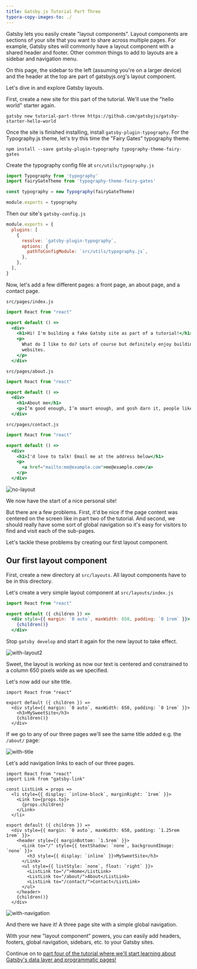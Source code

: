 ```yaml
---
title: Gatsby.js Tutorial Part Three
typora-copy-images-to: ./
---
```


Gatsby lets you easily create "layout components". Layout components are sections of your site that you want to share across multiple pages. For example, Gatsby sites will commonly have a layout component with a shared header and footer. Other common things to add to layouts are a sidebar and navigation menu.

On this page, the sidebar to the left (assuming you're on a larger device) and the header at the top are part of gatsbyjs.org's layout component.

Let's dive in and explore Gatsby layouts.

First, create a new site for this part of the tutorial. We'll use the "hello world" starter again.

```shell
gatsby new tutorial-part-three https://github.com/gatsbyjs/gatsby-starter-hello-world
```

Once the site is finished installing, install `gatsby-plugin-typography`. For the Typography.js theme, let's try this time the "Fairy Gates" typography theme.

```shell
npm install --save gatsby-plugin-typography typography-theme-fairy-gates
```

Create the typography config file at `src/utils/typography.js`

```javascript
import Typography from 'typography'
import fairyGateTheme from 'typography-theme-fairy-gates'

const typography = new Typography(fairyGateTheme)

module.exports = typography
```

Then our site's `gatsby-config.js`

```javascript
module.exports = {
  plugins: [
    {
      resolve: `gatsby-plugin-typography`,
      options: {
        pathToConfigModule: `src/utils/typography.js`,
      },
    },
  ],
}
```

Now, let's add a few different pages: a front page, an about page, and a contact page.

`src/pages/index.js`

```jsx
import React from "react"

export default () =>
  <div>
    <h1>Hi! I'm building a fake Gatsby site as part of a tutorial!</h1>
    <p>
      What do I like to do? Lots of course but definitely enjoy building
      websites.
    </p>
  </div>
```

`src/pages/about.js`

```jsx
import React from "react"

export default () =>
  <div>
    <h1>About me</h1>
    <p>I’m good enough, I’m smart enough, and gosh darn it, people like me!</p>
  </div>
```

`src/pages/contact.js`

```jsx
import React from "react"

export default () =>
  <div>
    <h1>I'd love to talk! Email me at the address below</h1>
    <p>
      <a href="mailto:me@example.com">me@example.com</a>
    </p>
  </div>
```



![no-layout](no-layout.png)

We now have the start of a nice personal site!

But there are a few problems. First, it'd be nice if the page content was centered on the screen like in part two of the tutorial. And second, we should really have some sort of global navigation so it's easy for visitors to find and visit each of the sub-pages.

Let's tackle these problems by creating our first layout component.

## Our first layout component

First, create a new directory at `src/layouts`. All layout components have to be in this directory.

Let's create a very simple layout component at `src/layouts/index.js`

```jsx
import React from "react"

export default ({ children }) =>
  <div style={{ margin: `0 auto`, maxWidth: 650, padding: `0 1rem` }}>
    {children()}
  </div>
```

Stop `gatsby develop` and start it again for the new layout to take effect.

![with-layout2](with-layout2.png)

Sweet, the layout is working as now our text is centered and constrained to a column 650 pixels wide as we specified.

Let's now add our site title.

```jsx{5}
import React from "react"

export default ({ children }) =>
  <div style={{ margin: `0 auto`, maxWidth: 650, padding: `0 1rem` }}>
    <h3>MySweetSite</h3>
    {children()}
  </div>
```

If we go to any of our three pages we'll see the same title added e.g. the `/about/` page:

![with-title](with-title.png)

Let's add navigation links to each of our three pages.

```jsx{2-9,12-22}
import React from "react"
import Link from "gatsby-link"

const ListLink = props =>
  <li style={{ display: `inline-block`, marginRight: `1rem` }}>
    <Link to={props.to}>
      {props.children}
    </Link>
  </li>

export default ({ children }) =>
  <div style={{ margin: `0 auto`, maxWidth: 650, padding: `1.25rem 1rem` }}>
    <header style={{ marginBottom: `1.5rem` }}>
      <Link to="/" style={{ textShadow: `none`, backgroundImage: `none` }}>
        <h3 style={{ display: `inline` }}>MySweetSite</h3>
      </Link>
      <ul style={{ listStyle: `none`, float: `right` }}>
        <ListLink to="/">Home</ListLink>
        <ListLink to="/about/">About</ListLink>
        <ListLink to="/contact/">Contact</ListLink>
      </ul>
    </header>
    {children()}
  </div>
```

![with-navigation](with-navigation.png)

And there we have it! A three page site with a simple global navigation.

With your new "layout component" powers, you can easily add headers, footers, global navigation, sidebars, etc. to your Gatsby sites.

Continue on to [part four of the tutorial where we'll start learning about Gatsby's data layer and programmatic pages!](/tutorial/part-four/)
